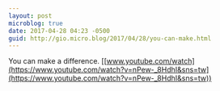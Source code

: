 ```yaml
---
layout: post
microblog: true
date: 2017-04-28 04:23 -0500
guid: http://gio.micro.blog/2017/04/28/you-can-make.html
---
```

You can make a difference.  [[www.youtube.com/watch](https://www.youtube.com/watch?v=nPew-_8HdhI&sns=tw](https://www.youtube.com/watch?v=nPew-_8HdhI&sns=tw))
